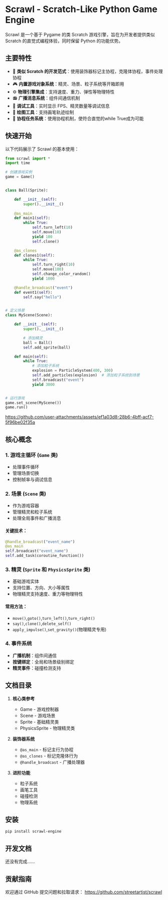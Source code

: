 # Scrawl - Scratch-Like Python Game Engine

Scrawl 是一个基于 Pygame 的类 Scratch 游戏引擎，旨在为开发者提供类似 Scratch 的直觉式编程体验，同时保留 Python 的功能优势。

## 主要特性

- 🧩 **类似 Scratch 的开发范式**：使用装饰器标记主协程，克隆体协程，事件处理协程
- 🎮 **内置游戏对象系统**：精灵、场景、粒子系统等开箱即用
- ⚙️ **物理引擎集成**：支持速度、重力、弹性等物理特性
- 📻 **广播消息系统**：组件间通信机制
- 🔧 **调试工具**：实时显示 FPS、精灵数量等调试信息
- 🎨 **绘图工具**：支持画笔轨迹绘制
- 🚀 **协程任务系统**：使用协程机制，使符合直觉的while True成为可能

## 快速开始

以下代码展示了 Scrawl 的基本使用：

```python
from scrawl import *
import time

# 创建游戏实例
game = Game()


class Ball(Sprite):

    def __init__(self):
        super().__init__()
        
    @as_main
    def main1(self):
        while True:
            self.turn_left(10)
            self.move(10)
            yield 100
            self.clone()

    @as_clones  
    def clones1(self):
        while True:
            self.turn_right(10)
            self.move(100)
            self.change_color_random()
            yield 1000

    @handle_broadcast("event")
    def event1(self):
        self.say("hello")


# 定义场景
class MyScene(Scene):

    def __init__(self):
        super().__init__()

        # 添加精灵
        ball = Ball()
        self.add_sprite(ball)

    def main(self):
        while True:
            # 添加粒子系统
            explosion = ParticleSystem(400, 300)
            self.add_particles(explosion)  # 添加粒子系统到场景
            self.broadcast("event")
            yield 3000


# 运行游戏
game.set_scene(MyScene())
game.run()
```

https://github.com/user-attachments/assets/ef1a03d8-28b6-4bff-acf7-5f96be02f35a

## 核心概念

### 1. 游戏主循环 (`Game` 类)
- 处理事件循环
- 管理场景切换
- 控制帧率与调试信息

### 2. 场景 (`Scene` 类)
- 作为游戏容器
- 管理精灵和粒子系统
- 处理全局事件和广播消息

#### 关键技术：
```python
@handle_broadcast("event_name")
@as_main
self.broadcast("event_name")
self.add_task(coroutine_function())
```

### 3. 精灵 (`Sprite` 和 `PhysicsSprite` 类)
- 基础游戏实体
- 支持位置、方向、大小等属性
- 物理精灵支持速度、重力等物理特性

#### 常用方法：
- `move()`,`goto()`,`turn_left()`,`turn_right()`
- `say()`,`clone()`,`delete_self()`
- `apply_impulse()`,`set_gravity()`(物理精灵专用)

### 4. 事件系统
- **广播机制**：组件间通信
- **按键绑定**：全局和场景级别绑定
- **精灵事件**：碰撞检测支持

## 文档目录

1. **核心类参考**
   - Game - 游戏控制器
   - Scene - 游戏场景
   - Sprite - 基础精灵类
   - PhysicsSprite - 物理精灵类

2. **装饰器系统**
   - `@as_main` - 标记主行为协程
   - `@as_clones` - 标记克隆体行为
   - `@handle_broadcast` - 广播处理器

3. **进阶功能**
   - 粒子系统
   - 画笔工具
   - 碰撞检测
   - 物理系统

## 安装

```bash
pip install scrawl-engine
```

## 开发文档

还没有完成……

## 贡献指南

欢迎通过 GitHub 提交问题和拉取请求：
https://github.com/streetartist/scrawl

